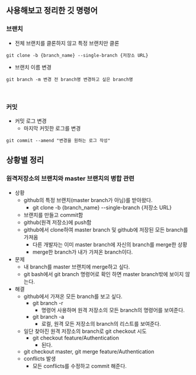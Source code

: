 ## 사용해보고 정리한 깃 명령어
### 브랜치

- 전체 브랜치를 클론하지 않고 특정 브랜치만 클론
```vim
git clone -b {branch_name} --single-branch {저장소 URL}
```

- 브랜치 이름 변경
```vim
git branch -m 변경 전 branch명 변경하고 싶은 branch명
```

<br>

### 커밋
- 커밋 로그 변경
    - 마지막 커밋한 로그를 변경
```vim
git commit --amend "변경을 원하는 로그 작성"
```

## 상황별 정리

### 원격저장소의 브랜치와 master 브랜치의 병합 관련

- 상황
    - github의 특정 브랜치(master branch가 아님)를 받아왔다.
        - git clone -b {branch_name} --single-branch {저장소 URL}
    - 브랜치를 만들고 commit함
    - github(원격 저장소)에 push함
    - github에서 clone하여 master branch 및 github에 저장된 모든 branch를 가져옴
        - 다른 개발자는 이미 master branch에 자신의 branch를 merge한 상황
        - merge한 branch가 내가 가져온 branch이다.
- 문제
    - 내 branch를 master 브랜치에 merge하고 싶다.
    - git bash에서 git branch 명령어로 확인 하면 master branch밖에 보이지 않는다.
- 해결
    - github에서 가져온 모든 branch를 보고 싶다.
        - git branch -r 
            - 명령어 사용하며 원격 저장소의 모든 branch의 명령어를 보여준다.
        - git branch -a
            - 로컬, 원격 모든 저장소의 branch의 리스트를 보여준다.
    - 일단 찾아진 원격 저장소의 branch로 git checkout 시도
        - git checkout feature/Authentication
            - 된다.
    - git checkout master, git merge feature/Authentication
    - conflicts 발생
        - 모든 conflicts를 수정하고 commit 해준다.


    